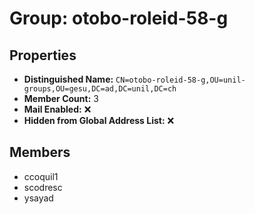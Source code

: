 # Group: otobo-roleid-58-g

## Properties

- **Distinguished Name:** `CN=otobo-roleid-58-g,OU=unil-groups,OU=gesu,DC=ad,DC=unil,DC=ch`
- **Member Count:** 3
- **Mail Enabled:** ❌
- **Hidden from Global Address List:** ❌

## Members

- ccoquil1
- scodresc
- ysayad
